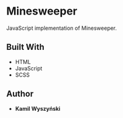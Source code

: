 # Minesweeper

JavaScript implementation of Minesweeper.

## Built With

* HTML
* JavaScript
* SCSS

## Author

* **Kamil Wyszyński**
